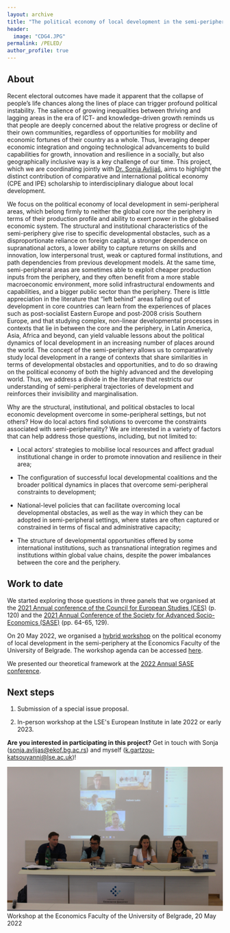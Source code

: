 ```yaml
---
layout: archive
title: "The political economy of local development in the semi-periphery"
header: 
  image: "CDG4.JPG"
permalink: /PELED/
author_profile: true
---
```

## About

Recent electoral outcomes have made it apparent that the collapse of people’s life chances along the lines of place can trigger profound political instability. The salience of growing inequalities between thriving and lagging areas in the era of ICT- and knowledge-driven growth reminds us that people are deeply concerned about the relative progress or decline of their own communities, regardless of opportunities for mobility and economic fortunes of their country as a whole. Thus, leveraging deeper economic integration and ongoing technological advancements to build capabilities for growth, innovation and resilience in a socially, but also geographically inclusive way is a key challenge of our time. This project, which we are coordinating jointly with [Dr. Sonja Avlijaš](https://www.sciencespo.fr/liepp/en/users/sonjaavlijas.html?fbclid=IwAR2j4NDdy0Yexnyms5508H34Htzq8G6_rJmuVnen4L3hRNdNsfeIriYSXUw), aims to highlight the distinct contribution of comparative and international political economy (CPE and IPE) scholarship to interdisciplinary dialogue about local development.

We focus on the political economy of local development in semi-peripheral areas, which belong firmly to neither the global core nor the periphery in terms of their production profile and ability to exert power in the globalised economic system. The structural and institutional characteristics of the semi-periphery give rise to specific developmental obstacles, such as a disproportionate reliance on foreign capital, a stronger dependence on supranational actors, a lower ability to capture returns on skills and innovation, low interpersonal trust, weak or captured formal institutions, and path dependencies from previous development models. At the same time, semi-peripheral areas are sometimes able to exploit cheaper production inputs from the periphery, and they often benefit from a more stable macroeconomic environment, more solid infrastructural endowments and capabilities, and a bigger public sector than the periphery. There is little appreciation in the literature that “left behind” areas falling out of development in core countries can learn from the experiences of places such as post-socialist Eastern Europe and post-2008 crisis Southern Europe, and that studying complex, non-linear developmental processes in contexts that lie in between the core and the periphery, in Latin America, Asia, Africa and beyond, can yield valuable lessons about the political dynamics of local development in an increasing number of places around the world. The concept of the semi-periphery allows us to comparatively study local development in a range of contexts that share similarities in terms of developmental obstacles and opportunities, and to do so drawing on the political economy of both the highly advanced and the developing world. Thus, we address a divide in the literature that restricts our understanding of semi-peripheral trajectories of development and reinforces their invisibility and marginalisation. 

Why are the structural, institutional, and political obstacles to local economic development overcome in some-peripheral settings, but not others? How do local actors find solutions to overcome the constraints associated with semi-peripherality? We are interested in a variety of factors that can help address those questions, including, but not limited to:

*	Local actors’ strategies to mobilise local resources and affect gradual institutional change in order to promote innovation and resilience in their area;

*	The configuration of successful local developmental coalitions and the broader political dynamics in places that overcome semi-peripheral constraints to development;

*	National-level policies that can facilitate overcoming local developmental obstacles, as well as the way in which they can be adopted in semi-peripheral settings, where states are often captured or constrained in terms of fiscal and administrative capacity;

*	The structure of developmental opportunities offered by some international institutions, such as transnational integration regimes and institutions within global value chains, despite the power imbalances between the core and the periphery.


## Work to date 

We started exploring those questions in three panels that we organised at the [2021 Annual conference of the Council for European Studies (CES)](https://councilforeuropeanstudies.org/wp-content/uploads/2021/12/CES-Final-Conference-Program-2021.pdf) (p. 120) and the [2021 Annual Conference of the Society for Advanced Socio-Economics (SASE)](http://sase.org/wp-content/uploads/2021/07/SASE-Virtual-Meeting-2021-Program.pdf) (pp. 64-65, 129).

On 20 May 2022, we organised a [hybrid workshop](http://www.ekof.bg.ac.rs/scientific-activities/projects/international-projects/horizon-2020/workshop/?lang=en&fbclid=IwAR3sbTDef716lXUriIDgBHG_3BfyiUvEu3doG4Qn-3OaFE91QERj0mmLNx4) on the political economy of local development in the semi-periphery at the Economics Faculty of the University of Belgrade. The workshop agenda can be accessed [here](http://www.ekof.bg.ac.rs/scientific-activities/projects/international-projects/horizon-2020/workshop-agenda/?lang=en&mlang=lat&fbclid=IwAR3uWyiCj08AUbkVw3O8Iw3FPivFvNlxt39rgTpk3mboFawfEdo3WAyGt4g).

We presented our theoretical framework at the [2022 Annual SASE conference](http://sase.org/wp-content/uploads/2022/07/SASE-Amsterdam-Program-2022.pdf).

## Next steps

1. Submission of a special issue proposal.

2. In-person workshop at the LSE's European Institute in late 2022 or early 2023.

**Are you interested in participating in this project?** Get in touch with Sonja (sonja.avlijas@ekof.bg.ac.rs) and myself (k.gartzou-katsouyanni@lse.ac.uk)!

![](/images/Belgrade.JPG) 
Workshop at the Economics Faculty of the University of Belgrade, 20 May 2022